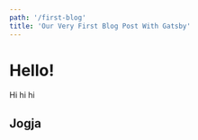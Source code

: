 ```yaml
---
path: '/first-blog'
title: 'Our Very First Blog Post With Gatsby'
---
```


# Hello!

Hi hi hi

## Jogja
